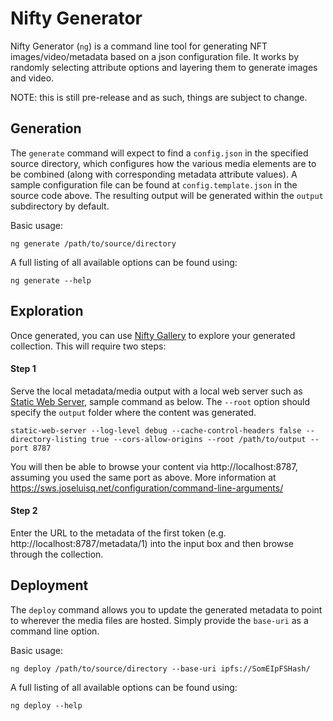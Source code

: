 # Nifty Generator

Nifty Generator (`ng`) is a command line tool for generating NFT images/video/metadata based on a json configuration file. It works by randomly selecting attribute options and layering them to generate images and video.

NOTE: this is still pre-release and as such, things are subject to change. 

## Generation
   
The `generate` command will expect to find a `config.json` in the specified source directory, which configures how the various media elements are to be combined (along with corresponding metadata attribute values). A sample configuration file can be found at `config.template.json` in the source code above. The resulting output will be generated within the `output` subdirectory by default.

Basic usage:
    
    ng generate /path/to/source/directory

A full listing of all available options can be found using:

    ng generate --help

##  Exploration
Once generated, you can use [Nifty Gallery](https://niftygallery.evilrobot.industries) to explore your generated collection. This will require two steps:

#### Step 1
Serve the local metadata/media output with a local web server such as [Static Web Server](https://sws.joseluisq.net), sample command as below. The `--root` option should specify the `output` folder where the content was generated. 

    static-web-server --log-level debug --cache-control-headers false --directory-listing true --cors-allow-origins --root /path/to/output --port 8787

You will then be able to browse your content via http://localhost:8787, assuming you used the same port as above. More information at https://sws.joseluisq.net/configuration/command-line-arguments/

#### Step 2
Enter the URL to the metadata of the first token (e.g. http://localhost:8787/metadata/1) into the input box and then browse through the collection.

## Deployment

The `deploy` command allows you to update the generated metadata to point to wherever the media files are hosted. Simply provide the `base-uri` as a command line option.

Basic usage:
    
    ng deploy /path/to/source/directory --base-uri ipfs://SomEIpFSHash/ 
    
A full listing of all available options can be found using:

    ng deploy --help
